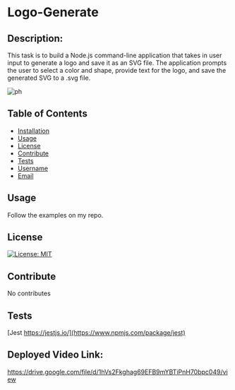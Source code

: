 # Logo-Generate

## Description:
This task is to build a Node.js command-line application that takes in user input to generate a logo and save it as an SVG file.
The application prompts the user to select a color and shape, provide text for the logo, and save the generated SVG to a .svg file.

![ph](https://github.com/Farjana-04/Logo-Generate/assets/92415181/5fa86e93-b82b-4e7a-bd61-acdf52171af8)

## Table of Contents
- [Installation](#installation)
- [Usage](#usage)
- [License](#license)
- [Contribute](#contribute)
- [Tests](#tests)
- [Username](#username)
- [Email](#email)

## Usage
Follow the examples on my repo.

## License
[![License: MIT](https://img.shields.io/badge/License-MIT-yellow.svg)](https://opensource.org/licenses/MIT)

## Contribute
No contributes

## Tests
[Jest
https://jestjs.io/](https://www.npmjs.com/package/jest)

## Deployed Video Link:
https://drive.google.com/file/d/1hVs2Fkghag69EFB9mYBTiPnH70bpc049/view







